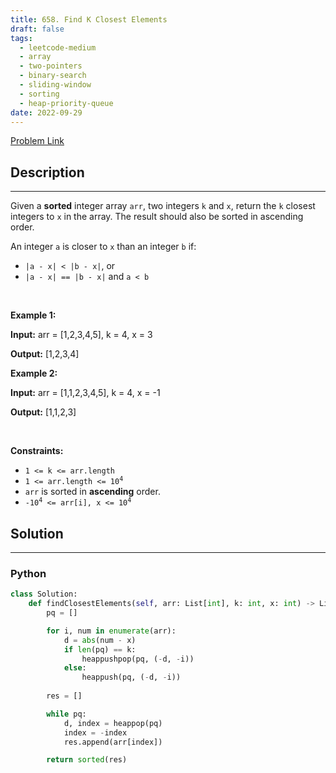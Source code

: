 ```yaml
---
title: 658. Find K Closest Elements
draft: false
tags: 
  - leetcode-medium
  - array
  - two-pointers
  - binary-search
  - sliding-window
  - sorting
  - heap-priority-queue
date: 2022-09-29
---
```


[Problem Link](https://leetcode.com/problems/find-k-closest-elements/)

## Description

---
<p>Given a <strong>sorted</strong> integer array <code>arr</code>, two integers <code>k</code> and <code>x</code>, return the <code>k</code> closest integers to <code>x</code> in the array. The result should also be sorted in ascending order.</p>

<p>An integer <code>a</code> is closer to <code>x</code> than an integer <code>b</code> if:</p>

<ul>
	<li><code>|a - x| &lt; |b - x|</code>, or</li>
	<li><code>|a - x| == |b - x|</code> and <code>a &lt; b</code></li>
</ul>

<p>&nbsp;</p>
<p><strong class="example">Example 1:</strong></p>

<div class="example-block">
<p><strong>Input:</strong> <span class="example-io">arr = [1,2,3,4,5], k = 4, x = 3</span></p>

<p><strong>Output:</strong> <span class="example-io">[1,2,3,4]</span></p>
</div>

<p><strong class="example">Example 2:</strong></p>

<div class="example-block">
<p><strong>Input:</strong> <span class="example-io">arr = [1,1,2,3,4,5], k = 4, x = -1</span></p>

<p><strong>Output:</strong> <span class="example-io">[1,1,2,3]</span></p>
</div>

<p>&nbsp;</p>
<p><strong>Constraints:</strong></p>

<ul>
	<li><code>1 &lt;= k &lt;= arr.length</code></li>
	<li><code>1 &lt;= arr.length &lt;= 10<sup>4</sup></code></li>
	<li><code>arr</code> is sorted in <strong>ascending</strong> order.</li>
	<li><code>-10<sup>4</sup> &lt;= arr[i], x &lt;= 10<sup>4</sup></code></li>
</ul>


## Solution

---
### Python
``` py title='find-k-closest-elements'
class Solution:
    def findClosestElements(self, arr: List[int], k: int, x: int) -> List[int]:
        pq = []

        for i, num in enumerate(arr):
            d = abs(num - x)
            if len(pq) == k:
                heappushpop(pq, (-d, -i))
            else:
                heappush(pq, (-d, -i))
        
        res = []

        while pq:
            d, index = heappop(pq)
            index = -index
            res.append(arr[index])

        return sorted(res)
            
```

